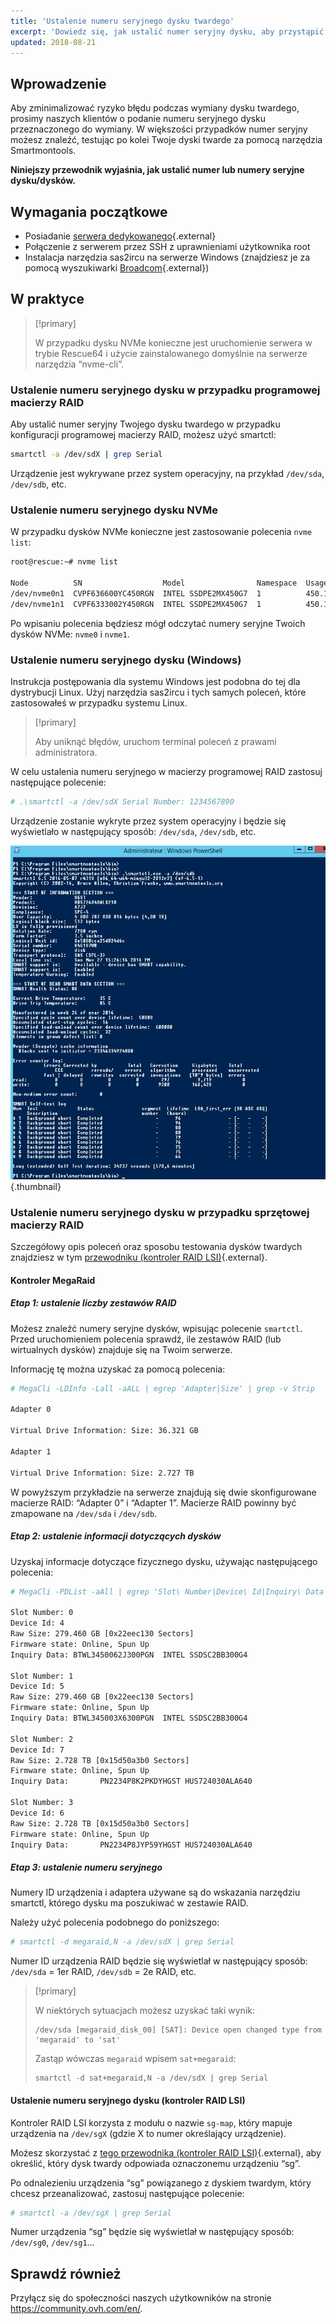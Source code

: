 ```yaml
---
title: 'Ustalenie numeru seryjnego dysku twardego'
excerpt: 'Dowiedz się, jak ustalić numer seryjny dysku, aby przystąpić do jego wymiany'
updated: 2018-08-21
---
```


## Wprowadzenie

Aby zminimalizować ryzyko błędu podczas wymiany dysku twardego, prosimy naszych klientów o podanie numeru seryjnego dysku przeznaczonego do wymiany. W większości przypadków numer seryjny możesz znaleźć, testując po kolei Twoje dyski twarde za pomocą narzędzia Smartmontools.

**Niniejszy przewodnik wyjaśnia, jak ustalić numer lub numery seryjne dysku/dysków.**

## Wymagania początkowe

- Posiadanie [serwera dedykowanego](https://www.ovh.pl/serwery_dedykowane/){.external}
- Połączenie z serwerem przez SSH z uprawnieniami użytkownika root
- Instalacja narzędzia sas2ircu na serwerze Windows (znajdziesz je za pomocą wyszukiwarki [Broadcom](https://www.broadcom.com/support/download-search/?dk=sas2ircu){.external})

## W praktyce

> [!primary]
>
> W przypadku dysku NVMe konieczne jest uruchomienie serwera w trybie Rescue64 i użycie zainstalowanego domyślnie na serwerze narzędzia “nvme-cli”.
> 

### Ustalenie numeru seryjnego dysku w przypadku programowej macierzy RAID

Aby ustalić numer seryjny Twojego dysku twardego w przypadku konfiguracji programowej macierzy RAID, możesz użyć smartctl:

```sh
smartctl -a /dev/sdX | grep Serial
```

Urządzenie jest wykrywane przez system operacyjny, na przykład `/dev/sda`, `/dev/sdb`, etc. 

### Ustalenie numeru seryjnego dysku NVMe

W przypadku dysków NVMe konieczne jest zastosowanie polecenia `nvme list`:

```sh
root@rescue:~# nvme list

Node          SN                  Model                Namespace  Usage                      Format   FW Rev
/dev/nvme0n1  CVPF636600YC450RGN  INTEL SSDPE2MX450G7  1          450.10 GB / 450.10 GB 512  B + 0 B  MDV10253
/dev/nvme1n1  CVPF6333002Y450RGN  INTEL SSDPE2MX450G7  1          450.10 GB / 450.10 GB 512  B + 0 B  MDV10253
```

Po wpisaniu polecenia będziesz mógł odczytać numery seryjne Twoich dysków NVMe: `nvme0` i `nvme1`.

### Ustalenie numeru seryjnego dysku (Windows)

Instrukcja postępowania dla systemu Windows jest podobna do tej dla dystrybucji Linux. Użyj narzędzia sas2ircu i tych samych poleceń, które zastosowałeś w przypadku systemu Linux.

> [!primary]
>
> Aby uniknąć błędów, uruchom terminal poleceń z prawami administratora.
> 

W celu ustalenia numeru seryjnego w macierzy programowej RAID zastosuj następujące polecenie:

```sh
# .\smartctl -a /dev/sdX Serial Number: 1234567890
```

Urządzenie zostanie wykryte przez system operacyjny i będzie się wyświetlało w następujący sposób: `/dev/sda`, `/dev/sdb`, etc.

![smart_sdb_windows](images/smart_sdb_windows.png){.thumbnail}

### Ustalenie numeru seryjnego dysku w przypadku sprzętowej macierzy RAID

Szczegółowy opis poleceń oraz sposobu testowania dysków twardych znajdziesz w tym [przewodniku (kontroler RAID LSI)](/pages/bare_metal_cloud/dedicated_servers/raid_hard){.external}.

#### Kontroler MegaRaid

##### Etap 1: ustalenie liczby zestawów RAID

Możesz znaleźć numery seryjne dysków, wpisując polecenie `smartctl`. Przed uruchomieniem polecenia sprawdź, ile zestawów RAID (lub wirtualnych dysków) znajduje się na Twoim serwerze.

Informację tę można uzyskać za pomocą polecenia:

```sh
# MegaCli -LDInfo -Lall -aALL | egrep 'Adapter|Size' | grep -v Strip

Adapter 0

Virtual Drive Information: Size: 36.321 GB

Adapter 1

Virtual Drive Information: Size: 2.727 TB
```

W powyższym przykładzie na serwerze znajdują się dwie skonfigurowane macierze RAID: “Adapter 0” i “Adapter 1”. Macierze RAID powinny być zmapowane na `/dev/sda` i `/dev/sdb`.

##### Etap 2: ustalenie informacji dotyczących dysków

Uzyskaj informacje dotyczące fizycznego dysku, używając następującego polecenia:

```sh
# MegaCli -PDList -aAll | egrep 'Slot\ Number|Device\ Id|Inquiry\ Data|Raw|Firmware\ state' | sed 's/Slot/\nSlot/g'

Slot Number: 0
Device Id: 4
Raw Size: 279.460 GB [0x22eec130 Sectors]
Firmware state: Online, Spun Up
Inquiry Data: BTWL3450062J300PGN  INTEL SSDSC2BB300G4                     D2010355

Slot Number: 1
Device Id: 5
Raw Size: 279.460 GB [0x22eec130 Sectors] 
Firmware state: Online, Spun Up 
Inquiry Data: BTWL345003X6300PGN  INTEL SSDSC2BB300G4                     D2010355

Slot Number: 2
Device Id: 7
Raw Size: 2.728 TB [0x15d50a3b0 Sectors] 
Firmware state: Online, Spun Up 
Inquiry Data:       PN2234P8K2PKDYHGST HUS724030ALA640                    MF8OAA70

Slot Number: 3 
Device Id: 6 
Raw Size: 2.728 TB [0x15d50a3b0 Sectors] 
Firmware state: Online, Spun Up 
Inquiry Data:       PN2234P8JYP59YHGST HUS724030ALA640                    MF8OAA70
```

##### Etap 3: ustalenie numeru seryjnego 

Numery ID urządzenia i adaptera używane są do wskazania narzędziu smartctl, którego dysku ma poszukiwać w zestawie RAID.

Należy użyć polecenia podobnego do poniższego:

```sh
# smartctl -d megaraid,N -a /dev/sdX | grep Serial
```

Numer ID urządzenia RAID będzie się wyświetlał w następujący sposób: `/dev/sda` = 1er RAID, `/dev/sdb` = 2e RAID, etc.

> [!primary]
>
> W niektórych sytuacjach możesz uzyskać taki wynik:
> 
> ```
> /dev/sda [megaraid_disk_00] [SAT]: Device open changed type from 'megaraid' to 'sat'
> ```
> 
> Zastąp wówczas `megaraid` wpisem `sat+megaraid`:
>
> ```
> smartctl -d sat+megaraid,N -a /dev/sdX | grep Serial
> ```
>

#### Ustalenie numeru seryjnego dysku (kontroler RAID LSI)

Kontroler RAID LSI korzysta z modułu o nazwie `sg-map`, który mapuje urządzenia na `/dev/sgX` (gdzie X to numer określający urządzenie).

Możesz skorzystać z [tego przewodnika (kontroler RAID LSI)](/pages/bare_metal_cloud/dedicated_servers/raid_hard){.external}, aby określić, który dysk twardy odpowiada oznaczonemu urządzeniu “sg”.

Po odnalezieniu urządzenia “sg” powiązanego z dyskiem twardym, który chcesz przeanalizować, zastosuj następujące polecenie:

```sh
# smartctl -a /dev/sgX | grep Serial
```

Numer urządzenia “sg” będzie się wyświetlał w następujący sposób: `/dev/sg0`, `/dev/sg1`...

## Sprawdź również

Przyłącz się do społeczności naszych użytkowników na stronie <https://community.ovh.com/en/>.